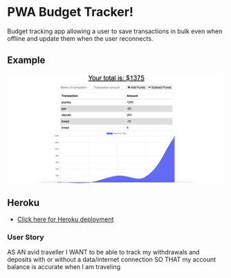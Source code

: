 # PWA Budget Tracker!
Budget tracking app allowing a user to save transactions in bulk even when offline and update them when the user reconnects.

## Example
![Screenshot](example.png)

## Heroku
* [Click here for Heroku deployment](https://git.heroku.com/fathomless-basin-25735.git)

### User Story
AS AN avid traveller
I WANT to be able to track my withdrawals and deposits with or without a data/internet connection
SO THAT my account balance is accurate when I am traveling